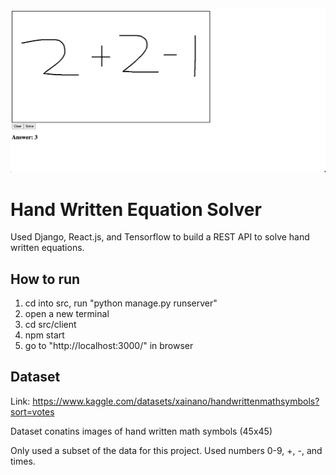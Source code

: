 ![plot](images/example.png)

# Hand Written Equation Solver
Used Django, React.js, and Tensorflow to build a REST API to solve hand written equations.

## How to run
1. cd into src, run "python manage.py runserver"
2. open a new terminal
3. cd src/client
4. npm start
5. go to "http://localhost:3000/" in browser

## Dataset
Link: https://www.kaggle.com/datasets/xainano/handwrittenmathsymbols?sort=votes

Dataset conatins images of hand written math symbols (45x45)

Only used a subset of the data for this project. Used numbers 0-9, +, -, and times.
